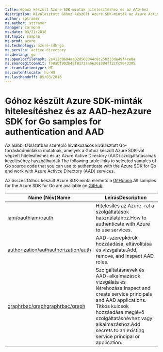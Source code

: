 ```yaml
---
title: Góhoz készült Azure SDK-minták hitelesítéshez és az AAD-hez
description: Kiválasztott Góhoz készült Azure SDK-minták az Azure Active Directory (AAD) és a hitelesítés használatához.
author: sptramer
ms.author: sttramer
manager: carmonm
ms.date: 03/21/2018
ms.topic: sample
ms.prod: azure
ms.technology: azure-sdk-go
ms.service: active-directory
ms.devlang: go
ms.openlocfilehash: 2a412d8604aa02d568044c8c250333de49f4ce0a
ms.sourcegitcommit: f08abf902b48f8173aa6e261084ff2cfc9043305
ms.translationtype: HT
ms.contentlocale: hu-HU
ms.lasthandoff: 05/03/2018
---
```

# <a name="azure-sdk-for-go-samples-for-authentication-and-aad"></a><span data-ttu-id="53758-103">Góhoz készült Azure SDK-minták hitelesítéshez és az AAD-hez</span><span class="sxs-lookup"><span data-stu-id="53758-103">Azure SDK for Go samples for authentication and AAD</span></span>

<span data-ttu-id="53758-104">Az alábbi táblázatban szereplő hivatkozások kiválasztott Go-forráskódmintákra mutatnak, amelyek a Góhoz készült Azure SDK-val végzett hitelesítéshez és az Azure Active Directory (AAD) szolgáltatásainak kezeléséhez használhatóak.</span><span class="sxs-lookup"><span data-stu-id="53758-104">The following table links to selected samples of Go source code that you can use to authenticate with the Azure SDK for Go and work with Azure Activce Directory (AAD) services.</span></span> 

<span data-ttu-id="53758-105">Az összes Góhoz készült Azure SDK-minta elérhető a [GitHubon](https://github.com/Azure-Samples/azure-sdk-for-go-samples).</span><span class="sxs-lookup"><span data-stu-id="53758-105">All samples for the Azure SDK for Go are available on [GitHub](https://github.com/Azure-Samples/azure-sdk-for-go-samples).</span></span>

| <span data-ttu-id="53758-106">Name (Név)</span><span class="sxs-lookup"><span data-stu-id="53758-106">Name</span></span> | <span data-ttu-id="53758-107">Leírás</span><span class="sxs-lookup"><span data-stu-id="53758-107">Description</span></span> |
|------|-------------|
| [<span data-ttu-id="53758-108">iam/oauth</span><span class="sxs-lookup"><span data-stu-id="53758-108">iam/oauth</span></span>](https://github.com/Azure-Samples/azure-sdk-for-go-samples/blob/master/iam/oauth.go) | <span data-ttu-id="53758-109">Hitelesítés az Azure-ral a szolgáltatások használatához.</span><span class="sxs-lookup"><span data-stu-id="53758-109">How to authenticate with Azure to use services.</span></span> |
| [<span data-ttu-id="53758-110">authorization/auth</span><span class="sxs-lookup"><span data-stu-id="53758-110">authorization/auth</span></span>](https://github.com/Azure-Samples/azure-sdk-for-go-samples/blob/master/authorization/auth.go) | <span data-ttu-id="53758-111">AAD-szerepkörök hozzáadása, eltávolítása és vizsgálata.</span><span class="sxs-lookup"><span data-stu-id="53758-111">Add, remove, and inspect AAD roles.</span></span> |
| [<span data-ttu-id="53758-112">graphrbac/graph</span><span class="sxs-lookup"><span data-stu-id="53758-112">graphrbac/graph</span></span>](https://github.com/Azure-Samples/azure-sdk-for-go-samples/blob/master/graphrbac/graph.go) | <span data-ttu-id="53758-113">Szolgáltatásnevek és AAD-alkalmazások vizsgálata és létrehozása.</span><span class="sxs-lookup"><span data-stu-id="53758-113">Inspect and create service principals and AAD applications.</span></span> <span data-ttu-id="53758-114">Titkos kulcsok hozzáadása meglévő szolgáltatásnévhez vagy alkalmazáshoz.</span><span class="sxs-lookup"><span data-stu-id="53758-114">Add secrets to an existing service principal or application.</span></span> |

